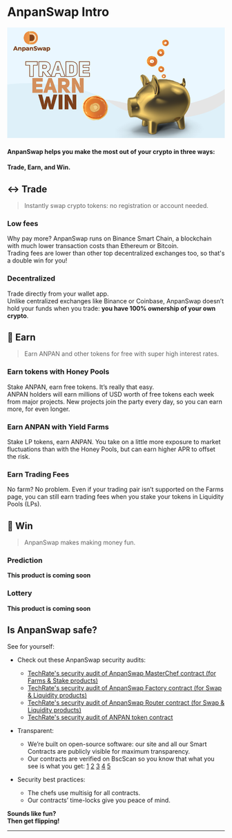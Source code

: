 # AnpanSwap Intro

![](img-intro-2021-11-27-17-04-18.png)

#### AnpanSwap helps you make the most out of your crypto in three ways:

#### Trade, Earn, and Win.

## ↔️ Trade

> Instantly swap crypto tokens: no registration or account needed.

### Low fees

Why pay more? AnpanSwap runs on Binance Smart Chain, a blockchain with much lower transaction costs than Ethereum or Bitcoin.   
Trading fees are lower than other top decentralized exchanges too, so that's a double win for you!

### Decentralized

Trade directly from your wallet app.   
Unlike centralized exchanges like Binance or Coinbase, AnpanSwap doesn’t hold your funds when you trade: **you have 100% ownership of your own crypto**. 

## 💸 Earn

> Earn ANPAN and other tokens for free with super high interest rates.

### Earn tokens with Honey Pools

Stake ANPAN, earn free tokens. It’s really that easy.   
ANPAN holders will earn millions of USD worth of free tokens each week from major projects. New projects join the party every day, so you can earn more, for even longer.

### Earn ANPAN with Yield Farms

Stake LP tokens, earn ANPAN. You take on a little more exposure to market fluctuations than with the Honey Pools, but can earn higher APR to offset the risk.

### Earn Trading Fees

No farm? No problem. Even if your trading pair isn’t supported on the Farms page, you can still earn trading fees when you stake your tokens in Liquidity Pools \(LPs\).

## 🎲 Win

> AnpanSwap makes making money fun.

### Prediction

**This product is coming soon**

### Lottery 

**This product is coming soon**

## Is AnpanSwap safe?

See for yourself:

* Check out these AnpanSwap security audits: 
  * [TechRate's security audit of AnpanSwap MasterChef contract (for Farms & Stake products)](https://github.com/TechRate/Smart-Contract-Audits/blob/main/October/AnpanSwapMasterChef.pdf)
  * [TechRate's security audit of AnpanSwap Factory contract (for Swap & Liquidity products)](https://github.com/TechRate/Smart-Contract-Audits/blob/main/October/AnpanSwapFactory.pdf)
  * [TechRate's security audit of AnpanSwap Router contract (for Swap & Liquidity products)](https://github.com/TechRate/Smart-Contract-Audits/blob/main/October/AnpanSwapRouter.pdf)
  * [TechRate's security audit of ANPAN token contract](https://github.com/TechRate/Smart-Contract-Audits/blob/main/October/AnpanToken.pdf)

* Transparent:
  * We’re built on open-source software: our site and all our Smart Contracts are publicly visible for maximum transparency. 
  * Our contracts are verified on BscScan so you know that what you see is what you get: [1](https://bscscan.com/address/0xe8d2c4ca811e0445B83326aBe85B7c40C66759eD#code) [2](https://bscscan.com/address/0xba20f49A294a110A959C931A8aE4e6fD3Cb7014B#code) [3](https://bscscan.com/address/0xEb4D933D56E5deF7B24F543766dD398f1DaFEEd5#code) [4](https://bscscan.com/address/0x14fA5493E17Aad701E3d59d90fB6D2814a39A176#code) [5](https://bscscan.com/address/0x45E8Eb81aE3445A88066058b566e58D535CA9D94#code) 
* Security best practices:
  * The chefs use multisig for all contracts.
  * Our contracts’ time-locks give you peace of mind.



**Sounds like fun?  
Then get flipping!**   
****

